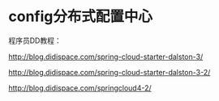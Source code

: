 # config分布式配置中心

程序员DD教程：

http://blog.didispace.com/spring-cloud-starter-dalston-3/

http://blog.didispace.com/spring-cloud-starter-dalston-3-2/

http://blog.didispace.com/springcloud4-2/



